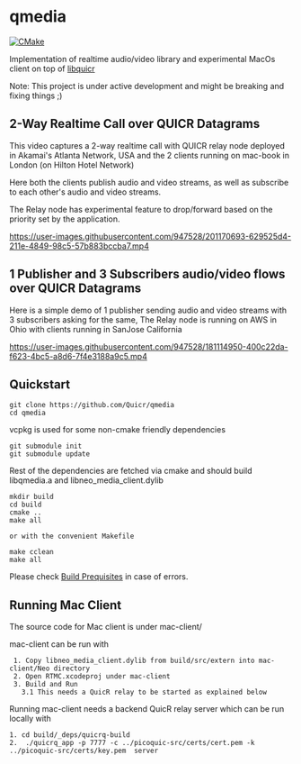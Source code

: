 qmedia
========

[![CMake](https://github.com/Quicr/new-qmedia/actions/workflows/cmake.yml/badge.svg?branch=main)](https://github.com/Quicr/new-qmedia/actions/workflows/cmake.yml)

Implementation of realtime audio/video library and experimental
MacOs client on top of [libquicr](https://github.com/Quicr/libquicr)

Note: This project is under active development and might be breaking
and fixing things ;)

## 2-Way Realtime Call over QUICR Datagrams
This video captures a 2-way realtime call with QUICR relay node
deployed in Akamai's Atlanta Network, USA and the 2 clients running
on mac-book in London (on Hilton Hotel Network)

Here both the clients publish audio and video streams, as well as
subscribe to each other's audio and video streams.

The Relay node has experimental feature to drop/forward
based on the priority set by the application.

https://user-images.githubusercontent.com/947528/201170693-629525d4-211e-4849-98c5-57b883bccba7.mp4


## 1 Publisher and 3 Subscribers audio/video flows over QUICR Datagrams

Here is a simple demo of 1 publisher sending audio and video streams
with 3 subscribers asking for the same, The Relay node is running on AWS
in Ohio with clients running in SanJose California

https://user-images.githubusercontent.com/947528/181114950-400c22da-f623-4bc5-a8d6-7f4e3188a9c5.mp4


Quickstart
----------
```
git clone https://github.com/Quicr/qmedia
cd qmedia
```

vcpkg is used for some non-cmake friendly dependencies
```
git submodule init
git submodule update
```

Rest of the dependencies are fetched via cmake and should build
libqmedia.a and libneo_media_client.dylib
```
mkdir build
cd build
cmake ..
make all

or with the convenient Makefile

make cclean
make all
```

Please check [Build Prequisites](BUILD-PREREQUISITES.md) in case of
errors.

Running Mac Client
------------------
The source code for Mac client is under mac-client/

mac-client can be run with
```
 1. Copy libneo_media_client.dylib from build/src/extern into mac-client/Neo directory
 2. Open RTMC.xcodeproj under mac-client
 3. Build and Run
   3.1 This needs a QuicR relay to be started as explained below
```

Running mac-client needs a backend QuicR relay server which
can be run locally with
```
1. cd build/_deps/quicrq-build
2.  ./quicrq_app -p 7777 -c ../picoquic-src/certs/cert.pem -k ../picoquic-src/certs/key.pem  server
```



